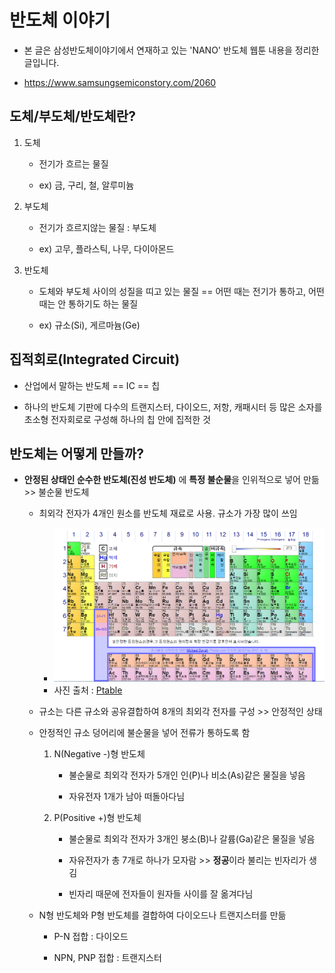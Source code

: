# 반도체 이야기
- 본 글은 삼성반도체이야기에서 연재하고 있는 'NANO' 반도체 웹툰 내용을 정리한 글입니다.

- https://www.samsungsemiconstory.com/2060

## 도체/부도체/반도체란?

1. 도체
    - 전기가 흐르는 물질

    - ex) 금, 구리, 철, 알루미늄

2. 부도체
    - 전기가 흐르지않는 물질 : 부도체

    - ex) 고무, 플라스틱, 나무, 다이아몬드

3. 반도체
    - 도체와 부도체 사이의 성질을 띠고 있는 물질 == 어떤 때는 전기가 통하고, 어떤 때는 안 통하기도 하는 물질

    - ex) 규소(Si), 게르마늄(Ge)

## 집적회로(Integrated Circuit)
- 산업에서 말하는 반도체 == IC == 칩

- 하나의 반도체 기판에 다수의 트랜지스터, 다이오드, 저항, 캐패시터 등 많은 소자를 초소형 전자회로로 구성해 하나의 칩 안에 집적한 것


## 반도체는 어떻게 만들까?
- **안정된 상태인 순수한 반도체(진성 반도체)** 에 **특정 불순물**을 인위적으로 넣어 만듦 >> 불순물 반도체

    - 최외각 전자가 4개인 원소를 반도체 재료로 사용. 규소가 가장 많이 쓰임
        - ![원소주기율표](./img/원소주기율표.PNG)
        - 사진 출처 : [Ptable](https://www.ptable.com/?lang=ko)
        
    - 규소는 다른 규소와 공유결합하여 8개의 최외각 전자를 구성 >> 안정적인 상태

    - 안정적인 규소 덩어리에 불순물을 넣어 전류가 통하도록 함

        1. N(Negative -)형 반도체

            - 불순물로 최외각 전자가 5개인 인(P)나 비소(As)같은 물질을 넣음

            - 자유전자 1개가 남아 떠돌아다님
        
        2. P(Positive +)형 반도체
        
            - 불순물로 최외각 전자가 3개인 붕소(B)나 갈륨(Ga)같은 물질을 넣음

            - 자유전자가 총 7개로 하나가 모자람 >> **정공**이라 불리는 빈자리가 생김
            
            - 빈자리 때문에 전자들이 원자들 사이를 잘 옮겨다님
        
    - N형 반도체와 P형 반도체를 결합하여 다이오드나 트랜지스터를 만듦
    
        - P-N 접합 : 다이오드
        
        - NPN, PNP 접합 : 트랜지스터
